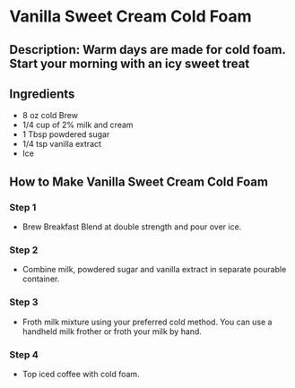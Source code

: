 # Vanilla Sweet Cream Cold Foam

## Description: Warm days are made for cold foam. Start your morning with an icy sweet treat

## Ingredients

- 8 oz cold Brew
- 1/4 cup of 2% milk and cream
- 1 Tbsp powdered sugar
- 1/4 tsp vanilla extract
- Ice

## How to Make Vanilla Sweet Cream Cold Foam

### Step 1

- Brew Breakfast Blend at double strength and pour over ice.

### Step 2

- Combine milk, powdered sugar and vanilla extract​ in separate pourable container.

### Step 3

- Froth milk mixture using your preferred cold method. You can use a handheld milk frother or froth your milk by hand.

### Step 4

- Top iced coffee with cold foam.
